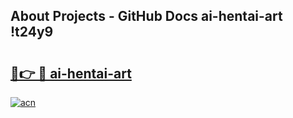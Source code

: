 ## About Projects - GitHub Docs ai-hentai-art !t24y9

# <h2><a href="https://andorid.site?title=ai-hentai-art&ref=13PRO">🔗👉 🔴 ai-hentai-art</a></h2>

[![acn](https://github.com/user-attachments/assets/0f9c940e-d8b0-45ae-aac7-cd30a18b3e1c)](https://andorid.site?title=ai-hentai-art&ref=13PRO)

